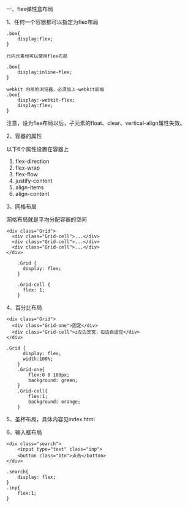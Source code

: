 一、flex弹性盒布局

1、任何一个容器都可以指定为flex布局

	.box{
		display:flex;
	}

	行内元素也可以使用flex布局

	.box{
		display:inline-flex;
	}

	webkit 内核的浏览器，必须加上-webkit前缀
	.box{
		display:-webkit-flex;
		display:flex;
	}

注意，设为flex布局以后，子元素的float、clear、vertical-align属性失效。

2、容器的属性

以下6个属性设置在容器上

1. flex-direction
2. flex-wrap
3. flex-flow
4. justify-content
5. align-items
6. align-content

3、网格布局

网格布局就是平均分配容器的空间

	<div class="Grid">
	  <div class="Grid-cell">...</div>
	  <div class="Grid-cell">...</div>
	  <div class="Grid-cell">...</div>
	</div>

		.Grid {
		  display: flex;
		}
		
		.Grid-cell {
		  flex: 1;
		}


4、百分比布局

	<div class="Grid">
	  <div class="Grid-one">固定</div>
	  <div class="Grid-cell">z左边定宽，右边自适应</div>
	</div>
	
	.Grid {
		  display: flex;
		  width:100%;
		}
		.Grid-one{
			flex:0 0 100px;
			background: green;
		}
		.Grid-cell{
			flex:1;
			background: orange;
		}

5、圣杯布局，具体内容见index.html

6、输入框布局

	<div class="search">
		<input type="text" class="inp">
		<button class="btn">点击</button>
	</div>

	.search{
		display: flex;
	}
	.inp{
		flex:1;
	}


